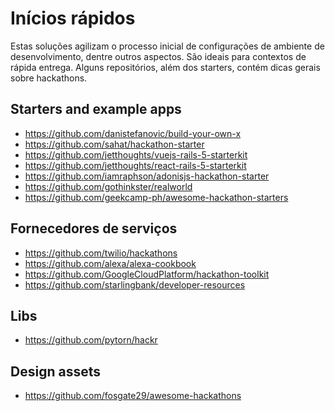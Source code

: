 # Inícios rápidos
Estas soluções agilizam o processo inicial de configurações de ambiente de desenvolvimento, dentre outros aspectos.
São ideais para contextos de rápida entrega.
Alguns repositórios, além dos starters, contém dicas gerais sobre hackathons.

## Starters and example apps
- https://github.com/danistefanovic/build-your-own-x 
- https://github.com/sahat/hackathon-starter
- https://github.com/jetthoughts/vuejs-rails-5-starterkit
- https://github.com/jetthoughts/react-rails-5-starterkit
- https://github.com/iamraphson/adonisjs-hackathon-starter
- https://github.com/gothinkster/realworld
- https://github.com/geekcamp-ph/awesome-hackathon-starters

## Fornecedores de serviços
- https://github.com/twilio/hackathons
- https://github.com/alexa/alexa-cookbook
- https://github.com/GoogleCloudPlatform/hackathon-toolkit
- https://github.com/starlingbank/developer-resources

## Libs
- https://github.com/pytorn/hackr

## Design assets
- https://github.com/fosgate29/awesome-hackathons
